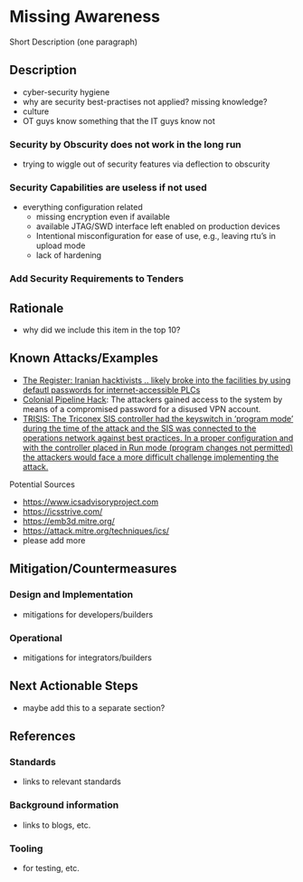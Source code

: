 # Missing Awareness

Short Description (one paragraph)

## Description

- cyber-security hygiene
- why are security best-practises not applied? missing knowledge?
- culture
- OT guys know something that the IT guys know not

### Security by Obscurity does not work in the long run

- trying to wiggle out of security features via deflection to obscurity

### Security Capabilities are useless if not used

- everything configuration related
  - missing encryption even if available
  - available JTAG/SWD interface left enabled on production devices
  - Intentional misconfiguration for ease of use, e.g., leaving rtu’s in upload mode
  - lack of hardening

### Add Security Requirements to Tenders

## Rationale

- why did we include this item in the top 10?

## Known Attacks/Examples

- [The Register: Iranian hacktivists .. likely broke into the facilities by using defautl passwords for internet-accessible PLCs](https://www.theregister.com/2024/09/07/us_water_cyberattacks/)
- [Colonial Pipeline Hack](https://en.wikipedia.org/wiki/Colonial_Pipeline_ransomware_attack): The attackers gained access to the system by means of a compromised password for a disused VPN account.
- [TRISIS: The Triconex SIS controller had the keyswitch in ‘program mode’ during the time of the attack and the SIS was connected to the operations network against best practices. In a proper configuration and with the controller placed in Run mode (program changes not permitted) the attackers would face a more difficult challenge implementing the attack.](https://www.dragos.com/resources/whitepaper/trisis-analyzing-safety-system-targeting-malware/)

Potential Sources

- <https://www.icsadvisoryproject.com>
- <https://icsstrive.com/>
- <https://emb3d.mitre.org/>
- <https://attack.mitre.org/techniques/ics/>
- please add more

## Mitigation/Countermeasures

### Design and Implementation

- mitigations for developers/builders

### Operational

- mitigations for integrators/builders

## Next Actionable Steps

- maybe add this to a separate section?

## References

### Standards

- links to relevant standards

### Background information

- links to blogs, etc.

### Tooling

- for testing, etc.
